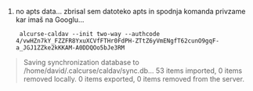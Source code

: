 

1. no apts data... zbrisal sem datoteko apts in spodnja komanda privzame kar imaš na Googlu...

        alcurse-caldav --init two-way --authcode 4/vwHZn7kY_FZZFR8YxuXCVfFTHr0FdPH-ZTtZ6yVmENgfT62cunO9gqF-a_JGJ1ZZke2kKKAM-A0DDQOo5bJe3RM

> Saving synchronization database to /home/david/.calcurse/caldav/sync.db...
> 53 items imported, 0 items removed locally.
> 0 items exported, 0 items removed from the server.



